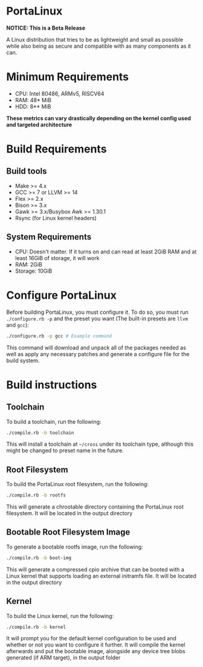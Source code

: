 # PortaLinux

**NOTICE: This is a Beta Release**

A Linux distribution that tries to be as lightweight and small as possible
while also being as secure and compatible with as many components as it can.

# Minimum Requirements

- CPU: Intel 80486, ARMv5, RISCV64
- RAM: 48* MiB
- HDD: 8** MiB

**These metrics can vary drastically depending on the kernel config used and targeted architecture**

# Build Requirements

## Build tools

- Make >= 4.x
- GCC >= 7 or LLVM >= 14
- Flex >= 2.x
- Bison >= 3.x
- Gawk >= 3.x/Busybox Awk >= 1.30.1
- Rsync (for Linux kernel headers)

## System Requirements

- CPU: Doesn't matter. If it turns on and can read at least 2GiB RAM and at
least 16GiB of storage, it will work
- RAM: 2GiB
- Storage: 10GiB

# Configure PortaLinux

Before building PortaLinux, you must configure it. To do so, you must run
`./configure.rb -p` and the preset you want (The built-in presets are `llvm`
and `gcc`):
```sh
./configure.rb -p gcc # Example command
```
This command will download and unpack all of the packages needed as well as
apply any necessary patches and generate a configure file for the build system.

# Build instructions

## Toolchain

To build a toolchain, run the following:
```sh
./compile.rb -b toolchain
```
This will install a toolchain at `~/cross` under its toolchain type, although
this might be changed to preset name in the future.

## Root Filesystem

To build the PortaLinux root filesystem, run the following:
```sh
./compile.rb -b rootfs
```
This will generate a chrootable directory containing the PortaLinux root
filesystem. It will be located in the output directory

## Bootable Root Filesystem Image

To generate a bootable rootfs image, run the following:
```sh
./compile.rb -b boot-img
```
This will generate a compressed cpio archive that can be booted with a Linux
kernel that supports loading an external initramfs file. It will be located
in the output directory

## Kernel

To build the Linux kernel, run the following:
```sh
./compile.rb -b kernel
```
It will prompt you for the default kernel configuration to be used and whether
or not you want to configure it further. It will compile the kernel afterwards
and put the bootable image, alongside any device tree blobs generated
(if ARM target), in the output folder
